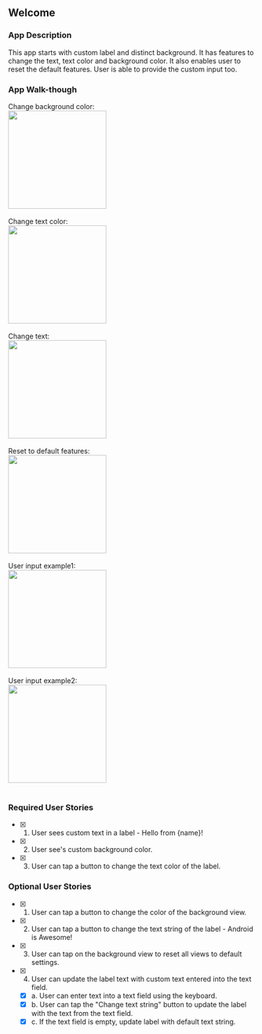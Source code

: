 
## Welcome

### App Description
This app starts with custom label and distinct background. It has features to change the text, text color and background color. It also enables user to reset the default features. User is able to provide the custom input too. 

### App Walk-though
Change background color:<br> <img src="http://g.recordit.co/A6jttWgzWS.gif" width=200><br><br>
Change text color: <br><img src="http://g.recordit.co/BthgAyo8u2.gif" width=200><br><br>
Change text: <br><img src="http://g.recordit.co/7zl4EYvgm4.gif" width=200><br><br>
Reset to default features: <br><img src="http://g.recordit.co/KhbGeydX5n.gif" width=200><br><br>
User input example1: <br><img src="http://g.recordit.co/ZuIL8o6AlZ.gif" width=200><br><br>
User input example2:<br> <img src="http://g.recordit.co/byfK36UZi5.gif" width=200><br><br>


### Required User Stories
- [X] 1. User sees custom text in a label - Hello from {name}!
- [X] 2. User see's custom background color.
- [X] 3. User can tap a button to change the text color of the label.

### Optional User Stories
- [X] 1. User can tap a button to change the color of the background view.  
- [X] 2. User can tap a button to change the text string of the label - Android is Awesome!  
- [X] 3. User can tap on the background view to reset all views to default settings.  
- [X] 4. User can update the label text with custom text entered into the text field.  
   - [X] a. User can enter text into a text field using the keyboard.  
   - [X] b. User can tap the "Change text string" button to update the label with the text from the text field.  
   - [X] c. If the text field is empty, update label with default text string.
